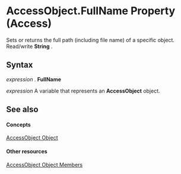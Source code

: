 
# AccessObject.FullName Property (Access)

Sets or returns the full path (including file name) of a specific object. Read/write  **String** .


## Syntax

 _expression_ . **FullName**

 _expression_ A variable that represents an **AccessObject** object.


## See also


#### Concepts


[AccessObject Object](8a770b33-5bff-120a-6707-ca214ee5ced3.md)
#### Other resources


[AccessObject Object Members](78aaacb1-c0d3-d809-088d-d543ecd71de3.md)
